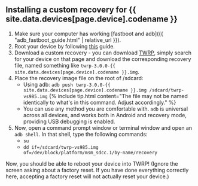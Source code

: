 ## Installing a custom recovery for {{ site.data.devices[page.device].codename }}

1. Make sure your computer has working [fastboot and adb]({{ "adb_fastboot_guide.html" | relative_url }}).
2. Root your device by following [this](http://forum.xda-developers.com/lg-g3/general/guide-root-lg-firmwares-kitkat-lollipop-t3056951) guide.
3. Download a custom recovery - you can download [TWRP](https://twrp.me/Devices/), simply search for your device on that page and download the corresponding
   recovery file, named something like `twrp-3.0.0-{{ site.data.devices[page.device].codename }}.img`.
4. Place the recovery image file on the root of /sdcard:
   * Using adb: `adb push twrp-3.0.0-{{ site.data.devices[page.device].codename }}.img /sdcard/twrp-vs985.img`
    {% include tip.html content="The file may not be named identically to what's in this command. Adjust accordingly." %}
   * You can use any method you are comfortable with. `adb` is universal across all devices, and works both in Android and recovery mode, providing USB debugging is enabled.
5. Now, open a command prompt window or terminal window and open an `adb shell`. In that shell, type the following commands:
   * `su`
   * `dd if=/sdcard/twrp-vs985.img of=/dev/block/platform/msm_sdcc.1/by-name/recovery`

Now, you should be able to reboot your device into TWRP! (Ignore the screen asking about a factory reset. If you have done everything correctly here, accepting a factory reset will not actually reset your device.)
